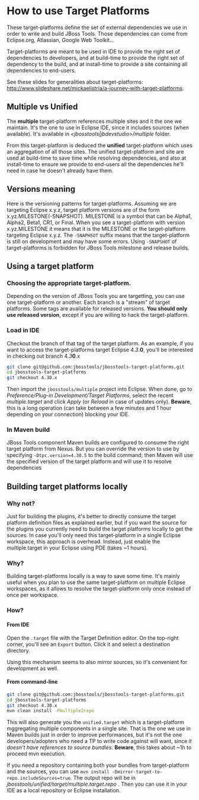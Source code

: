 # How to use Target Platforms

These target-platforms define the set of external dependencies we use in order to write and build JBoss Tools. Those dependencies can come from Eclipse.org, Atlassian, Google Web Toolkit...

Target-platforms are meant to be used in IDE to provide the right set of dependencies to developers, and at build-time to provide the right set of dependency to the build, and at install-time to provide a site containing all dependencies to end-users.

See these slides for generalities about target-platforms: http://www.slideshare.net/mickaelistria/a-journey-with-target-platforms.

## Multiple vs Unified

The **multiple** target-platform references multiple sites and it the one we maintain. It's the one to use in Eclipse IDE, since it includes sources (when available). It's available in _<jbosstools|jbdevstudio>/multiple_ folder.

From this target-platform is deduced the **unified** target-platform which uses an aggregation of all those sites. The unified target-platform and site are used at build-time to save time while resolving dependencies, and also at install-time to ensure we provide to end-users all the dependencies he'll need in case he doesn't already have them.

## Versions meaning

Here is the versioning patterns for target-platforms. Assuming we are targeting Eclipse x.y.z, target platform versions are of the form x.yz.MILESTONE(-SNAPSHOT). MILESTONE is a symbol that can be Alpha1, Alpha2, Beta1, CR1, or Final.
When you see a target-platform with version x.yz.MILESTONE it means that it is the MILESTONE or the target-platform targeting Eclipse x.y.z.
The `-SNAPHSOT` suffix means that the target-platform is still on development and may have some errors. Using `-SNAPSHOT` of target-platforms is forbidden for JBoss Tools milestone and release builds.

## Using a target platform

### Choosing the appropriate target-platform.

Depending on the version of JBoss Tools you are targetting, you can use one target-platform or another. Each branch is a "stream" of target platforms. Some tags are available for released versions.
**You should only use released version**, except if you are willing to hack the target-platform.

### Load in IDE

Checkout the branch of that tag of the target platform. As an example, if you want to access the target-platforms target Eclipse 4.<em>3</em>.<b>0</b>, you'll be interested in checking out branch 4.<em>3</em><b>0</b>.x
```bash
git clone git@github.com:jbosstools/jbosstools-target-platforms.git
cd jbosstools-target-platforms
git checkout 4.30.x
```

Then import the `jbosstools/multiple` project into Eclipse. When done, go to _Preference/Plug-in Development/Target Platforms_, select the recent _multiple.target_ and click _Apply_ (or _Reload_ in case of updates only). **Beware**, this is a long operation (can take between a few minutes and 1 hour depending on your connection) blocking your IDE.

### In Maven build

JBoss Tools component Maven builds are configured to consume the right target platform from Nexus. But you can override the version to use by specifying `-Dtpc.version=4.30.5` to the build command; then Maven will use the specified version of the target platform and will use it to resolve dependencies

## Building target platforms locally

### Why not?

Just for building the plugins, it's better to directly consume the target platform definition files as explained earlier, but if you want the source for the plugins you currently need to build the target platforms locally to get the sources.
In case you'll only need this target-platform in a single Eclipse workspace, this approach is overhead. Instead, just enable the multiple.target in your Eclipse using PDE (takes ~1 hours).

### Why?

Building target-platforms locally is a way to save some time. It's mainly useful when you plan to use the same target-platform on multiple Eclipse workspaces, as it allows to resolve the target-platform only once instead of once per workspace.

### How?

#### From IDE

Open the `.target` file with the Target Definition editor. On the top-right corner, you'll see an `Export` button. Click it and select a destination directory.

Using this mechanism seems to also mirror sources, so it's convenient for development as well.

#### From command-line

```bash
git clone git@github.com:jbosstools/jbosstools-target-platforms.git
cd jbosstools-target-platforms
git checkout 4.30.x
mvn clean install -Pmultiple2repo
```

This will also generate you the `unified.target` which is a target-platform mggregating multiple components in a single site. That is the one we use in Maven builds just in order to improve performances, but it's not the one developers/adopters who need a TP to write code against will want, since *it doesn't have references to source bundles*. **Beware**, this takes about ~1h to proceed mvn execution.

If you need a repository containing both your bundles from target-platform and the sources, you can use `mvn install -Dmirror-target-to-repo.includeSources=true`. The output repo will be in _jbosstools/unified/target/multiple.target.repo_ . Then you can use it in your IDE as a local repository or Eclipse installation.
